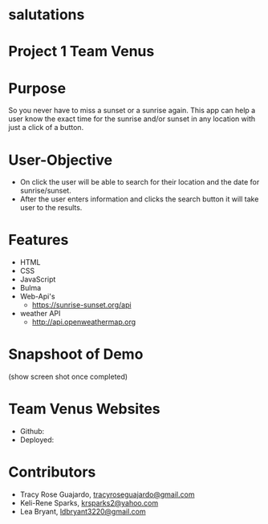 # salutations
# Project 1 Team Venus

# Purpose 
So you never have to miss a sunset or a sunrise again. This app can help a user know the exact time for the sunrise and/or sunset in any location with just a click of a button.   

# User-Objective 
- On click the user will be able to search for their location and the date for sunrise/sunset.
- After the user enters information and clicks the search button it will take user to the results. 

# Features 
* HTML 
* CSS
* JavaScript
* Bulma 
* Web-Api's 
    - https://sunrise-sunset.org/api
* weather API
    - http://api.openweathermap.org 
    

# Snapshoot of Demo
(show screen shot once completed)

# Team Venus Websites 
* Github:
* Deployed:

# Contributors 
- Tracy Rose Guajardo, tracyroseguajardo@gmail.com
- Keli-Rene Sparks, krsparks2@yahoo.com
- Lea Bryant, ldbryant3220@gmail.com
